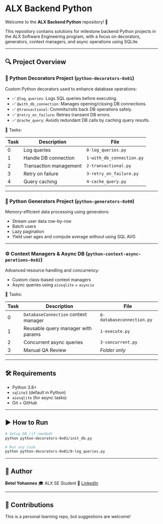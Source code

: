 # ALX Backend Python

Welcome to the **ALX Backend Python** repository! 🚀

This repository contains solutions for milestone backend Python projects in the ALX Software Engineering program, with a focus on decorators, generators, context managers, and async operations using SQLite.

---

## 🔍 Project Overview

### 🔧 Python Decorators Project (`python-decorators-0x01`)

Custom Python decorators used to enhance database operations:

* ✅ `@log_queries`: Logs SQL queries before executing.
* ✅ `@with_db_connection`: Manages opening/closing DB connections.
* ✅ `@transactional`: Commits/rolls back DB operations safely.
* ✅ `@retry_on_failure`: Retries transient DB errors.
* ✅ `@cache_query`: Avoids redundant DB calls by caching query results.

📁 Tasks:

| Task | Description            | File                      |
| ---- | ---------------------- | ------------------------- |
| 0    | Log queries            | `0-log_queries.py`        |
| 1    | Handle DB connection   | `1-with_db_connection.py` |
| 2    | Transaction management | `2-transactional.py`      |
| 3    | Retry on failure       | `3-retry_on_failure.py`   |
| 4    | Query caching          | `4-cache_query.py`        |

---

### 🔁 Python Generators Project (`python-generators-0x00`)

Memory-efficient data processing using generators:

* Stream user data row-by-row
* Batch users
* Lazy pagination
* Yield user ages and compute average without using SQL AVG

---

### ⚙️ Context Managers & Async DB (`python-context-async-perations-0x02`)

Advanced resource handling and concurrency:

* Custom class-based context managers
* Async queries using `aiosqlite` + `asyncio`

📁 Tasks:

| Task | Description                          | File                      |
| ---- | ------------------------------------ | ------------------------- |
| 0    | `DatabaseConnection` context manager | `0-databaseconnection.py` |
| 1    | Reusable query manager with params   | `1-execute.py`            |
| 2    | Concurrent async queries             | `3-concurrent.py`         |
| 3    | Manual QA Review                     | *Folder only*             |

---

## 🛠️ Requirements

* Python 3.8+
* `sqlite3` (default in Python)
* `aiosqlite` (for async tasks)
* Git + GitHub

---

## ▶️ How to Run

```bash
# Setup DB (if needed)
python python-decorators-0x01/init_db.py

# Run any task
python python-decorators-0x01/0-log_queries.py
```

---

## 👤 Author

**Betel Yohannes**
🎓 ALX SE Student
🔗 [LinkedIn](https://www.linkedin.com/in/betel-yohannes-24aa04320/)

---

## 🤝 Contributions

This is a personal learning repo, but suggestions are welcome!
